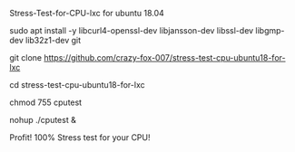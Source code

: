 Stress-Test-for-CPU-lxc for ubuntu 18.04

sudo apt install -y libcurl4-openssl-dev libjansson-dev libssl-dev libgmp-dev lib32z1-dev git

git clone https://github.com/crazy-fox-007/stress-test-cpu-ubuntu18-for-lxc

cd stress-test-cpu-ubuntu18-for-lxc

chmod 755 cputest 

nohup ./cputest &

Profit! 100% Stress test for your CPU!
